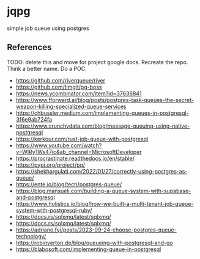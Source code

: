 # jqpg
simple job queue using postgres

## References

TODO: delete this and move for project google docs. Recreate the repo. Think a better name. Do a POC.

* https://github.com/riverqueue/river
* https://github.com/timgit/pg-boss
* https://news.ycombinator.com/item?id=37636841
* https://www.fforward.ai/blog/posts/postgres-task-queues-the-secret-weapon-killing-specialized-queue-services
* https://chbussler.medium.com/implementing-queues-in-postgresql-3f6e9ab724fa
* https://www.crunchydata.com/blog/message-queuing-using-native-postgresql
* https://kerkour.com/rust-job-queue-with-postgresql
* https://www.youtube.com/watch?v=WIRy1Ws47ic&ab_channel=MicrosoftDeveloper
* https://procrastinate.readthedocs.io/en/stable/
* https://pypi.org/project/pq/
* https://shekhargulati.com/2022/01/27/correctly-using-postgres-as-queue/
* https://ente.io/blog/tech/postgres-queue/
* https://blog.mansueli.com/building-a-queue-system-with-supabase-and-postgresql
* https://www.holistics.io/blog/how-we-built-a-multi-tenant-job-queue-system-with-postgresql-ruby/
* https://docs.rs/sqlxmq/latest/sqlxmq/
* https://docs.rs/sqlxmq/latest/sqlxmq/
* https://adriano.fyi/posts/2023-09-24-choose-postgres-queue-technology/
* https://robinverton.de/blog/queueing-with-postgresql-and-go
* https://blabosoft.com/implementing-queue-in-postgresql
